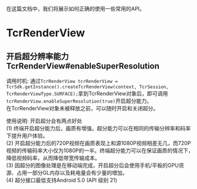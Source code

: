 在这篇文档中，我们将展示如何正确的使用一些常用的API。

# TcrRenderView
## 开启超分辨率能力 TcrRenderView#enableSuperResolution
调用时机: 
通过```TcrRenderView tcrRenderView = TcrSdk.getInstance().createTcrRenderView(context, TcrSession, TcrRenderViewType.SURFACE);```拿到TcrRenderView对象后，即可调用```tcrRenderView.enableSuperResolution(true)```开启超分能力。  
在TcrRenderView对象未被释放之前，可以随时开启和关闭超分。

使用说明: 开启超分会有两点好处  
(1) 终端开启超分能力后，画质有增强。超分能力可以在相同的传输分辨率和码率下提升用户体验。  
(2) 开启超分能力后的720P视频在画质表现上和源1080P视频相差无几，而720P视频的传输码率大小仅为1080P的一半。终端超分能力可以在保证画质的情况下，降低视频码率，从而降低带宽传输成本。  
(3) 因超分的图像处理是在移动端完成，开启超分后会使用手机/平板的GPU资源、占用一部分GL内存以及耗电量会有少量的增加。  
(4) 超分接口最低支持Android 5.0 (API 级别 21)


